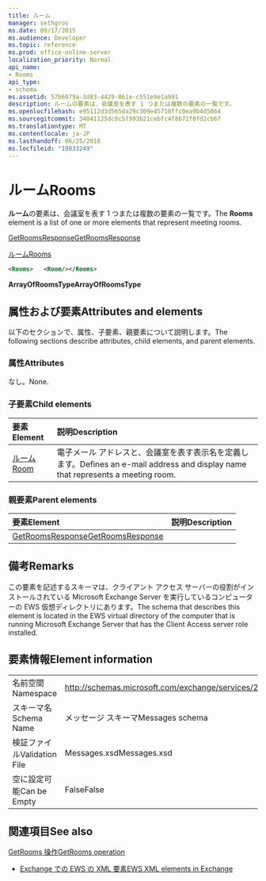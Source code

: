 ```yaml
---
title: ルーム
manager: sethgros
ms.date: 09/17/2015
ms.audience: Developer
ms.topic: reference
ms.prod: office-online-server
localization_priority: Normal
api_name:
- Rooms
api_type:
- schema
ms.assetid: 57b6079a-3d83-4429-861e-c551e9e1a991
description: ルームの要素は、会議室を表す 1 つまたは複数の要素の一覧です。
ms.openlocfilehash: e95112d3d565da29c309e45710ffc0ea9b4d5064
ms.sourcegitcommit: 34041125dc8c5f993b21cebfc4f8b72f0fd2cb6f
ms.translationtype: MT
ms.contentlocale: ja-JP
ms.lasthandoff: 06/25/2018
ms.locfileid: "19833249"
---
```

# <a name="rooms"></a><span data-ttu-id="552ec-103">ルーム</span><span class="sxs-lookup"><span data-stu-id="552ec-103">Rooms</span></span>

<span data-ttu-id="552ec-104">**ルーム**の要素は、会議室を表す 1 つまたは複数の要素の一覧です。</span><span class="sxs-lookup"><span data-stu-id="552ec-104">The **Rooms** element is a list of one or more elements that represent meeting rooms.</span></span> 
  
[<span data-ttu-id="552ec-105">GetRoomsResponse</span><span class="sxs-lookup"><span data-stu-id="552ec-105">GetRoomsResponse</span></span>](getroomsresponse.md)
  
[<span data-ttu-id="552ec-106">ルーム</span><span class="sxs-lookup"><span data-stu-id="552ec-106">Rooms</span></span>](rooms.md)
  
```xml
<Rooms>   <Room/></Rooms>
```

 <span data-ttu-id="552ec-107">**ArrayOfRoomsType**</span><span class="sxs-lookup"><span data-stu-id="552ec-107">**ArrayOfRoomsType**</span></span>
## <a name="attributes-and-elements"></a><span data-ttu-id="552ec-108">属性および要素</span><span class="sxs-lookup"><span data-stu-id="552ec-108">Attributes and elements</span></span>

<span data-ttu-id="552ec-109">以下のセクションで、属性、子要素、親要素について説明します。</span><span class="sxs-lookup"><span data-stu-id="552ec-109">The following sections describe attributes, child elements, and parent elements.</span></span>
  
### <a name="attributes"></a><span data-ttu-id="552ec-110">属性</span><span class="sxs-lookup"><span data-stu-id="552ec-110">Attributes</span></span>

<span data-ttu-id="552ec-111">なし。</span><span class="sxs-lookup"><span data-stu-id="552ec-111">None.</span></span>
  
### <a name="child-elements"></a><span data-ttu-id="552ec-112">子要素</span><span class="sxs-lookup"><span data-stu-id="552ec-112">Child elements</span></span>

|<span data-ttu-id="552ec-113">**要素**</span><span class="sxs-lookup"><span data-stu-id="552ec-113">**Element**</span></span>|<span data-ttu-id="552ec-114">**説明**</span><span class="sxs-lookup"><span data-stu-id="552ec-114">**Description**</span></span>|
|:-----|:-----|
|[<span data-ttu-id="552ec-115">ルーム</span><span class="sxs-lookup"><span data-stu-id="552ec-115">Room</span></span>](room.md) <br/> |<span data-ttu-id="552ec-116">電子メール アドレスと、会議室を表す表示名を定義します。</span><span class="sxs-lookup"><span data-stu-id="552ec-116">Defines an e-mail address and display name that represents a meeting room.</span></span>  <br/> |
   
### <a name="parent-elements"></a><span data-ttu-id="552ec-117">親要素</span><span class="sxs-lookup"><span data-stu-id="552ec-117">Parent elements</span></span>

|<span data-ttu-id="552ec-118">**要素**</span><span class="sxs-lookup"><span data-stu-id="552ec-118">**Element**</span></span>|<span data-ttu-id="552ec-119">**説明**</span><span class="sxs-lookup"><span data-stu-id="552ec-119">**Description**</span></span>|
|:-----|:-----|
|[<span data-ttu-id="552ec-120">GetRoomsResponse</span><span class="sxs-lookup"><span data-stu-id="552ec-120">GetRoomsResponse</span></span>](getroomsresponse.md) <br/> ||
   
## <a name="remarks"></a><span data-ttu-id="552ec-121">備考</span><span class="sxs-lookup"><span data-stu-id="552ec-121">Remarks</span></span>

<span data-ttu-id="552ec-122">この要素を記述するスキーマは、クライアント アクセス サーバーの役割がインストールされている Microsoft Exchange Server を実行しているコンピューターの EWS 仮想ディレクトリにあります。</span><span class="sxs-lookup"><span data-stu-id="552ec-122">The schema that describes this element is located in the EWS virtual directory of the computer that is running Microsoft Exchange Server that has the Client Access server role installed.</span></span>
  
## <a name="element-information"></a><span data-ttu-id="552ec-123">要素情報</span><span class="sxs-lookup"><span data-stu-id="552ec-123">Element information</span></span>

|||
|:-----|:-----|
|<span data-ttu-id="552ec-124">名前空間</span><span class="sxs-lookup"><span data-stu-id="552ec-124">Namespace</span></span>  <br/> |http://schemas.microsoft.com/exchange/services/2006/messages  <br/> |
|<span data-ttu-id="552ec-125">スキーマ名</span><span class="sxs-lookup"><span data-stu-id="552ec-125">Schema Name</span></span>  <br/> |<span data-ttu-id="552ec-126">メッセージ スキーマ</span><span class="sxs-lookup"><span data-stu-id="552ec-126">Messages schema</span></span>  <br/> |
|<span data-ttu-id="552ec-127">検証ファイル</span><span class="sxs-lookup"><span data-stu-id="552ec-127">Validation File</span></span>  <br/> |<span data-ttu-id="552ec-128">Messages.xsd</span><span class="sxs-lookup"><span data-stu-id="552ec-128">Messages.xsd</span></span>  <br/> |
|<span data-ttu-id="552ec-129">空に設定可能</span><span class="sxs-lookup"><span data-stu-id="552ec-129">Can be Empty</span></span>  <br/> |<span data-ttu-id="552ec-130">False</span><span class="sxs-lookup"><span data-stu-id="552ec-130">False</span></span>  <br/> |
   
## <a name="see-also"></a><span data-ttu-id="552ec-131">関連項目</span><span class="sxs-lookup"><span data-stu-id="552ec-131">See also</span></span>



[<span data-ttu-id="552ec-132">GetRooms 操作</span><span class="sxs-lookup"><span data-stu-id="552ec-132">GetRooms operation</span></span>](getrooms-operation.md)


- [<span data-ttu-id="552ec-133">Exchange での EWS の XML 要素</span><span class="sxs-lookup"><span data-stu-id="552ec-133">EWS XML elements in Exchange</span></span>](ews-xml-elements-in-exchange.md)

